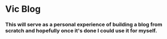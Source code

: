 # Vic Blog

### This will serve as a personal experience of building a blog from scratch and hopefully once it's done I could use it for myself.
